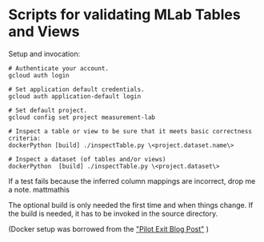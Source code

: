 # Scripts for validating MLab Tables and Views


Setup and invocation:
```
# Authenticate your account.
gcloud auth login

# Set application default credentials.
gcloud auth application-default login

# Set default project.
gcloud config set project measurement-lab

# Inspect a table or view to be sure that it meets basic correctness criteria:
dockerPython [build] ./inspectTable.py \<project.dataset.name\>

# Inspect a dataset (of tables and/or views)
dockerPython  [build] ./inspectTable.py \<project.dataset\>
```
If a test fails because the inferred column mappings are incorrect,
drop me a note.  mattmathis

The optional build is only needed the first time and when things change.
If the build is needed, it has to be invoked in the source directory.


(Docker setup was borrowed from the
 ["Pilot Exit Blog Post"](https://www.measurementlab.net/blog/global-pilot-success/) )
